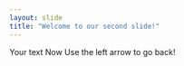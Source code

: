 ```yaml
---
layout: slide
title: "Welcome to our second slide!"
---
```

Your text Now
Use the left arrow to go back!
